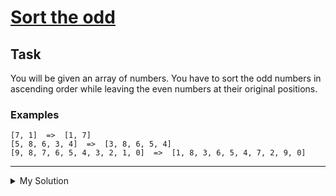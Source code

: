 # [Sort the odd](https://www.codewars.com/kata/578aa45ee9fd15ff4600090d)

## Task

You will be given an array of numbers. You have to sort the odd numbers in ascending order while leaving the even
numbers at their original positions.

### Examples

```
[7, 1]  =>  [1, 7]
[5, 8, 6, 3, 4]  =>  [3, 8, 6, 5, 4]
[9, 8, 7, 6, 5, 4, 3, 2, 1, 0]  =>  [1, 8, 3, 6, 5, 4, 7, 2, 9, 0]
```

---

<details><summary>My Solution</summary>

```js
function sortArray(array) {
  const sortedOddNums = array
    .filter((num) => num % 2 !== 0)
    .sort((a, b) => a - b);

  let oddNumsIndex = 0;

  return array.map((num) => {
    if (num % 2 !== 0) {
      return sortedOddNums[oddNumsIndex++];
    }

    return num;
  });
}
```

</details>
